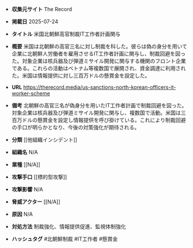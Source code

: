 - **収集元サイト**
The Record

- **掲載日**
2025-07-24

- **タイトル**
米国北朝鮮高官制裁IT工作者計画関与

- **概要**
米国は北朝鮮の高官三名に対し制裁を科した。彼らは偽の身分を用いて企業に北朝鮮人労働者を雇用させるIT工作者計画に関与し、制裁回避を図った。対象企業は核兵器及び弾道ミサイル開発に関与する機関のフロント企業である。これらの活動はベトナム等複数国で展開され、資金調達に利用された。米国は情報提供に対し三百万ドルの懸賞金を設定した。

- **URL**
https://therecord.media/us-sanctions-north-korean-officers-it-worker-scheme

- **備考**
北朝鮮の高官三名が偽身分を用いたIT工作者計画で制裁回避を図った。対象企業は核兵器及び弾道ミサイル開発に関与し、複数国で活動。米国は三百万ドルの懸賞金を設定し情報提供を呼び掛けている。これにより制裁回避の手口が明らかとなり、今後の対策強化が期待される。

- **分類**
[[他組織インシデント]]

- **組織名**
N/A

- **業種**
[[N/A]]

- **攻撃手口**
[[標的型攻撃]]

- **攻撃影響**
N/A

- **脅威アクター**
[[N/A]]

- **原因**
N/A

- **対処方法**
制裁強化、情報提供促進、監視体制強化

- **ハッシュタグ**
#北朝鮮制裁 #IT工作者 #懸賞金
